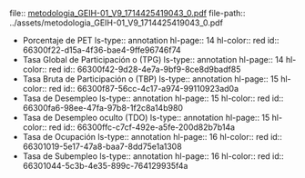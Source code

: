 file:: [metodologia_GEIH-01_V9_1714425419043_0.pdf](../assets/metodologia_GEIH-01_V9_1714425419043_0.pdf)
file-path:: ../assets/metodologia_GEIH-01_V9_1714425419043_0.pdf

- Porcentaje de PET
  ls-type:: annotation
  hl-page:: 14
  hl-color:: red
  id:: 66300f22-d15a-4f36-bae4-9ffe96746f74
- Tasa Global de Participación o (TPG)
  ls-type:: annotation
  hl-page:: 14
  hl-color:: red
  id:: 66300f42-9d28-4e7a-9bf9-8ce8d9badf85
- Tasa Bruta de Participación o (TBP)
  ls-type:: annotation
  hl-page:: 15
  hl-color:: red
  id:: 66300f87-56cc-4c17-a974-99110923ad0a
- Tasa de Desempleo
  ls-type:: annotation
  hl-page:: 15
  hl-color:: red
  id:: 66300fa6-98ee-47fa-97b8-1f2c8a14b980
- Tasa de Desempleo oculto (TDO)
  ls-type:: annotation
  hl-page:: 15
  hl-color:: red
  id:: 66300ffc-c7cf-492e-a5fe-200d82b7b14a
- Tasa de Ocupación 
  ls-type:: annotation
  hl-page:: 16
  hl-color:: red
  id:: 66301019-5e17-47a8-baa7-8dd75e1a1308
- Tasa de Subempleo
  ls-type:: annotation
  hl-page:: 16
  hl-color:: red
  id:: 66301044-5c3b-4e35-899c-764129935f4a